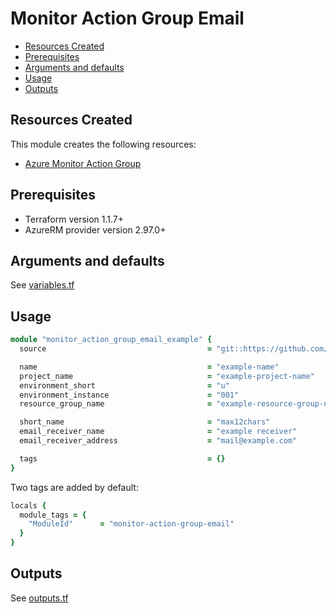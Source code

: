 # Monitor Action Group Email

- [Resources Created](#resources-created)
- [Prerequisites](#prerequisites)
- [Arguments and defaults](#arguments-and-defaults)
- [Usage](#usage)
- [Outputs](#outputs)

## Resources Created

This module creates the following resources:

- [Azure Monitor Action Group](https://registry.terraform.io/providers/hashicorp/azurerm/latest/docs/resources/monitor_action_group)

## Prerequisites

- Terraform version 1.1.7+
- AzureRM provider version 2.97.0+

## Arguments and defaults

See [variables.tf](./variables.tf)

## Usage

```ruby
module "monitor_action_group_email_example" {
  source                                    = "git::https://github.com/Energinet-DataHub/geh-terraform-modules.git//azure/monitor-action-group-email?ref=5.8.0"

  name                                      = "example-name"
  project_name                              = "example-project-name"
  environment_short                         = "u"
  environment_instance                      = "001"
  resource_group_name                       = "example-resource-group-name"

  short_name                                = "max12chars"
  email_receiver_name                       = "example receiver"
  email_receiver_address                    = "mail@example.com"

  tags                                      = {}
}
```

Two tags are added by default:

```ruby
locals {
  module_tags = {
    "ModuleId"      = "monitor-action-group-email"
  }
}
```

## Outputs

See [outputs.tf](./outputs.tf)
